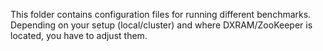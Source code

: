 This folder contains configuration files for running different benchmarks. Depending on your setup (local/cluster) and where DXRAM/ZooKeeper is located, you have to adjust them.
